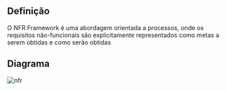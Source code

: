 ## Definição

O NFR Framework é uma abordagem orientada a processos, onde os requisitos não-funcionais são explicitamente representados como metas a serem obtidas e como serão obtidas

## Diagrama

![nfr](https://user-images.githubusercontent.com/14116020/27992014-bdc8d52e-645f-11e7-8c58-850f7a35ae87.png)
